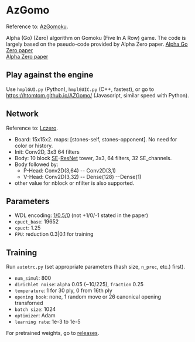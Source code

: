 # AzGomo
Reference to: [AzGomoku](https://github.com/YuanshengZhao/AlphaZero_Gomoku).

Alpha (Go) (Zero) algorithm on Gomoku (Five In A Row) game. The code is largely based on the pseudo-code provided by Alpha Zero paper.
[Alpha Go Zero paper](https://www.nature.com/articles/nature24270?sf123103138=1)  
[Alpha Zero paper](https://science.sciencemag.org/content/362/6419/1140)

## Play against the engine
Use `hmplGUI.py` (Python), `hmplGUIC.py` (C++, fastest), or go to https://htomtom.github.io/AZGomo/ (Javascript, similar speed with Python).

## Network
Reference to: [Lczero](https://lczero.org/dev/backend/nn/).

- Board: 15x15x2. maps: [stones-self, stones-opponent]. No need for color or history.
- Init: Conv2D, 3x3 64 filters   
- Body: 10 block [SE](https://arxiv.org/abs/1709.01507)-[ResNet](https://arxiv.org/abs/1512.03385) tower, 3x3, 64 filters, 32 SE_channels.  
- Body followed by:
    - P-Head: Conv2D(3,64) -- Conv2D(3,1)   
    - V-Head: Conv2D(3,32) -- Dense(128) --Dense(1)
- other value for nblock or nfilter is also supported.

## Parameters
- WDL encoding: [1/0.5/0]((https://lczero.org/blog/2018/12/alphazero-paper-and-lc0-v0191/)) (not +1/0/-1 stated in the paper)
- `cpuct_base`: 19652
- `cpuct`: 1.25
- `FPU`: reduction 0.3|0.1 for training

## Training
Run `autotrc.py` (set appropriate parameters (hash size, `n_prec`, etc.) first).
- `num_simul`: 800
- `dirichlet noise`: `alpha` 0.05 (~10/225), `fraction` 0.25
- `temperature`: 1 for 30 ply, 0 from 16th ply
- `opening book`: none, 1 random move or 26 canonical opening transforned
- `batch size`: 1024
- `optimizer`: Adam
- `learning rate`: 1e-3 to 1e-5

For pretrained weights, go to [releases](https://github.com/YuanshengZhao/AlphaZero_Gomoku/releases).
